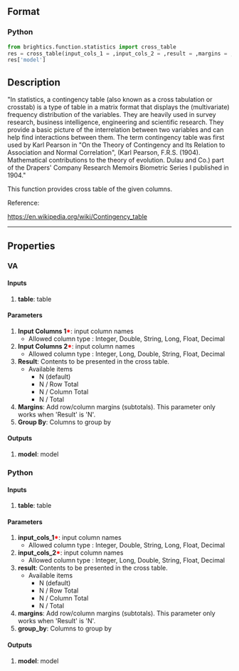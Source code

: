 ## Format
### Python
```python
from brightics.function.statistics import cross_table
res = cross_table(input_cols_1 = ,input_cols_2 = ,result = ,margins = ,group_by = )
res['model']
```

## Description
"In statistics, a contingency table (also known as a cross tabulation or crosstab) is a type of table in a matrix format that displays the (multivariate) frequency distribution of the variables. They are heavily used in survey research, business intelligence, engineering and scientific research. They provide a basic picture of the interrelation between two variables and can help find interactions between them. The term contingency table was first used by Karl Pearson in "On the Theory of Contingency and Its Relation to Association and Normal Correlation", (Karl Pearson, F.R.S. (1904). Mathematical contributions to the theory of evolution. Dulau and Co.) part of the Drapers' Company Research Memoirs Biometric Series I published in 1904."

This function provides cross table of the given columns.

Reference:

https://en.wikipedia.org/wiki/Contingency_table

---

## Properties
### VA
#### Inputs
1. **table**: table

#### Parameters
1. **Input Columns 1**<b style="color:red">*</b>: input column names
   - Allowed column type : Integer, Double, String, Long, Float, Decimal
2. **Input Columns 2**<b style="color:red">*</b>: input column names
   - Allowed column type : Integer, Long, Double, String, Float, Decimal
3. **Result**: Contents to be presented in the cross table.
   - Available items
      - N (default)
      - N / Row Total
      - N / Column Total
      - N / Total
4. **Margins**: Add row/column margins (subtotals). This parameter only works when 'Result' is 'N'.
5. **Group By**: Columns to group by

#### Outputs
1. **model**: model

### Python
#### Inputs
1. **table**: table

#### Parameters
1. **input_cols_1**<b style="color:red">*</b>: input column names
   - Allowed column type : Integer, Double, String, Long, Float, Decimal
2. **input_cols_2**<b style="color:red">*</b>: input column names
   - Allowed column type : Integer, Long, Double, String, Float, Decimal
3. **result**: Contents to be presented in the cross table.
   - Available items
      - N (default)
      - N / Row Total
      - N / Column Total
      - N / Total
4. **margins**: Add row/column margins (subtotals). This parameter only works when 'Result' is 'N'.
5. **group_by**: Columns to group by

#### Outputs
1. **model**: model

